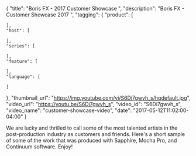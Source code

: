 {
  "title": "Boris FX - 2017 Customer Showcase ",
  "description": "Boris FX - Customer Showcase 2017 ",
  "tagging": {
    "product": [

    ],
    "host": [

    ],
    "series": [

    ],
    "feature": [

    ],
    "language": [

    ]
  },
  "thumbnail_url": "https://img.youtube.com/vi/S6Di7gwvh_s/hqdefault.jpg",
  "video_url": "https://youtu.be/S6Di7gwvh_s",
  "video_id": "S6Di7gwvh_s",
  "video_name": "customer-showcase-video",
  "date": "2017-05-12T11:02:00-04:00"
}

We are lucky and thrilled to call some of the most talented artists in the post-production industry as customers and friends. Here's a short sample of some of the work that was produced with Sapphire, Mocha Pro, and Continuum software. Enjoy!
